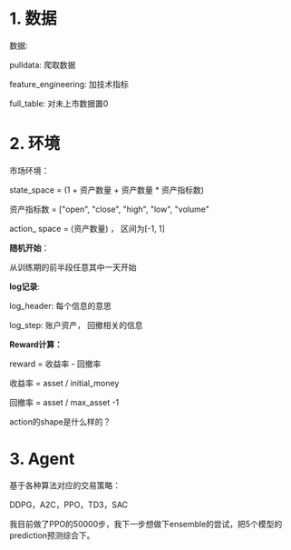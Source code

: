 # 1. 数据

数据:

pulldata: 爬取数据

feature_engineering: 加技术指标

full_table: 对未上市数据置0

# 2. 环境

市场环境：

state_space = (1 + 资产数量 + 资产数量 * 资产指标数)

资产指标数 = ["open", "close", "high", "low", "volume"

action_ space = (资产数量)  ， 区间为[-1, 1]

**随机开始**：

从训练期的前半段任意其中一天开始

**log记录**:

log_header: 每个信息的意思

log_step: 账户资产， 回撤相关的信息

**Reward计算：**

reward = 收益率 - 回撤率

收益率 = asset / initial_money

回撤率 = asset / max_asset -1

action的shape是什么样的？

# 3. Agent

基于各种算法对应的交易策略：

DDPG，A2C，PPO，TD3，SAC

我目前做了PPO的50000步，我下一步想做下ensemble的尝试，把5个模型的prediction预测综合下。
